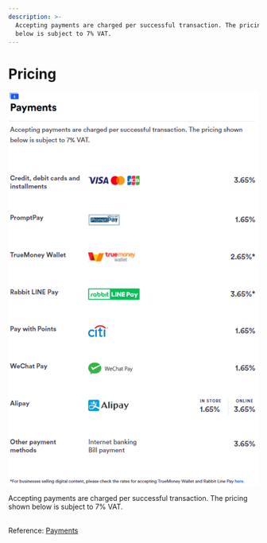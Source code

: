 ```yaml
---
description: >-
  Accepting payments are charged per successful transaction. The pricing shown
  below is subject to 7% VAT.
---
```


# Pricing

![](<../../.gitbook/assets/Screenshot 2022-02-16 001224.png>)

Accepting payments are charged per successful transaction. The pricing shown below is subject to 7% VAT.

\
Reference: [Payments](https://www.omise.co/pricing)
